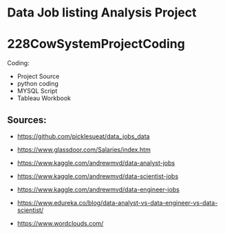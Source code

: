 # Data Job listing Analysis Project

# 228CowSystemProjectCoding

Coding:
* Project Source
* python coding 
* MYSQL Script
* Tableau Workbook
 
## Sources:
* https://github.com/picklesueat/data_jobs_data

* https://www.glassdoor.com/Salaries/index.htm

* https://www.kaggle.com/andrewmvd/data-analyst-jobs

* https://www.kaggle.com/andrewmvd/data-scientist-jobs

* https://www.kaggle.com/andrewmvd/data-engineer-jobs

* https://www.edureka.co/blog/data-analyst-vs-data-engineer-vs-data-scientist/

* https://www.wordclouds.com/
